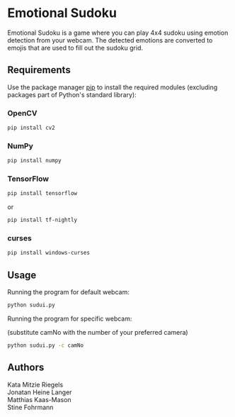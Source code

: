 # Emotional Sudoku

Emotional Sudoku is a game where you can play 4x4 sudoku using emotion detection from your webcam. The detected emotions are converted to emojis that are used to fill out the sudoku grid.

## Requirements

Use the package manager [pip](https://pip.pypa.io/en/stable/) to install the required modules (excluding packages part of Python's standard library):

### OpenCV

```bash
pip install cv2
```

### NumPy

```bash
pip install numpy
```

### TensorFlow

```bash
pip install tensorflow
```

or

```bash
pip install tf-nightly
```

### curses

```bash
pip install windows-curses
```

## Usage

Running the program for default webcam:

```bash
python sudui.py
```

Running the program for specific webcam:

(substitute camNo with the number of your preferred camera)

```bash
python sudui.py -c camNo
```

## Authors

Kata Mitzie Riegels<br>
Jonatan Heine Langer<br>
Matthias Kaas-Mason<br>
Stine Fohrmann
